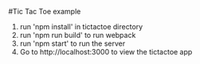 #Tic Tac Toe example

1. run 'npm install' in tictactoe directory
2. run 'npm run build' to run webpack
3. run 'npm start' to run the server
4. Go to http://localhost:3000 to view the tictactoe app